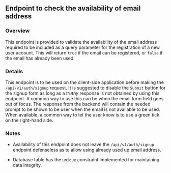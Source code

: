## Endpoint to check the availability of email address

### Overview

This endpoint is provided to validate the availability of the email address required to be included as a query parameter for the registration of a new user account. This will return `true` if the email can be registered, or `false` if the email has already been used.

### Details

This endpoint is to be used on the client-side application before making the `/api/v1/auth/signup` request. It is suggested to disable the `Submit` button for the signup form as long as a *truthy* response is not obtained by using this endpoint. A common way to use this can be when the email form field goes out of focus. The response from the backend will contain the needed prompt to be shown to be user when the email is not available to be used. When available, a common way to let the user know is to use a green tick on the right-hand side.

### Notes

* Availability of this endpoint does not leave the `/api/v1/auth/signup` endpoint defenseless as to allow using already used up email address.

* Database table has the `unique` constraint implemented for maintaining data integrity.
